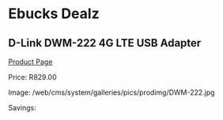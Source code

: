 
# Ebucks Dealz
## D-Link DWM-222 4G LTE USB Adapter
[Product Page](https://www.ebucks.com/web/shop/productSelected.do?prodId=966974339&catId=714948688)

Price: R829.00

Image: /web/cms/system/galleries/pics/prodimg/DWM-222.jpg

Savings: 


	